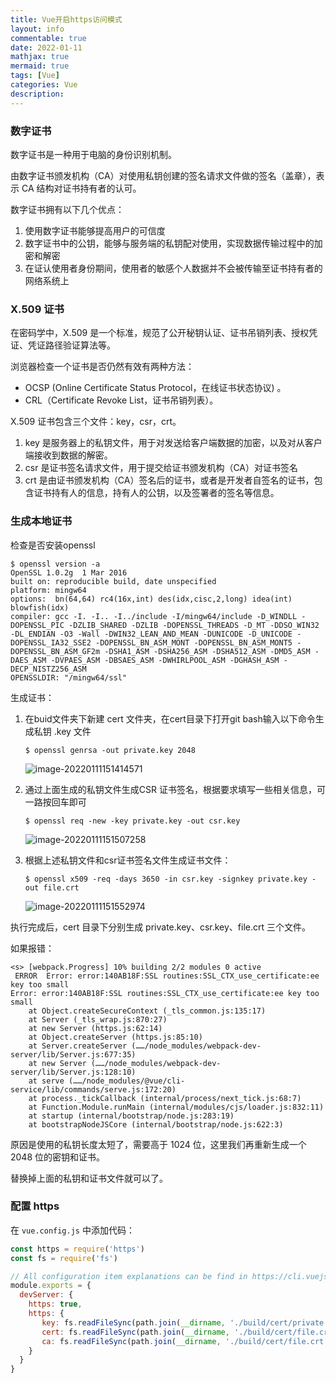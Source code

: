 ```yaml
---
title: Vue开启https访问模式
layout: info
commentable: true
date: 2022-01-11
mathjax: true
mermaid: true
tags: [Vue]
categories: Vue
description: 
---
```


### 数字证书

数字证书是一种用于电脑的身份识别机制。

由数字证书颁发机构（CA）对使用私钥创建的签名请求文件做的签名（盖章），表示 CA 结构对证书持有者的认可。

数字证书拥有以下几个优点：

1. 使用数字证书能够提高用户的可信度
2. 数字证书中的公钥，能够与服务端的私钥配对使用，实现数据传输过程中的加密和解密
3. 在证认使用者身份期间，使用者的敏感个人数据并不会被传输至证书持有者的网络系统上

<!--more-->

### X.509 证书

在密码学中，X.509 是一个标准，规范了公开秘钥认证、证书吊销列表、授权凭证、凭证路径验证算法等。

浏览器检查一个证书是否仍然有效有两种方法： 

- OCSP (Online Certificate Status Protocol，在线证书状态协议) 。
- CRL（Certificate Revoke List，证书吊销列表）。

X.509 证书包含三个文件：key，csr，crt。

1. key 是服务器上的私钥文件，用于对发送给客户端数据的加密，以及对从客户端接收到数据的解密。
2. csr 是证书签名请求文件，用于提交给证书颁发机构（CA）对证书签名
3. crt 是由证书颁发机构（CA）签名后的证书，或者是开发者自签名的证书，包含证书持有人的信息，持有人的公钥，以及签署者的签名等信息。

### 生成本地证书

检查是否安装openssl

```
$ openssl version -a
OpenSSL 1.0.2g  1 Mar 2016
built on: reproducible build, date unspecified
platform: mingw64
options:  bn(64,64) rc4(16x,int) des(idx,cisc,2,long) idea(int) blowfish(idx)
compiler: gcc -I. -I.. -I../include -I/mingw64/include -D_WINDLL -DOPENSSL_PIC -DZLIB_SHARED -DZLIB -DOPENSSL_THREADS -D_MT -DDSO_WIN32 -DL_ENDIAN -O3 -Wall -DWIN32_LEAN_AND_MEAN -DUNICODE -D_UNICODE -DOPENSSL_IA32_SSE2 -DOPENSSL_BN_ASM_MONT -DOPENSSL_BN_ASM_MONT5 -DOPENSSL_BN_ASM_GF2m -DSHA1_ASM -DSHA256_ASM -DSHA512_ASM -DMD5_ASM -DAES_ASM -DVPAES_ASM -DBSAES_ASM -DWHIRLPOOL_ASM -DGHASH_ASM -DECP_NISTZ256_ASM
OPENSSLDIR: "/mingw64/ssl"
```

生成证书：

1. 在buid文件夹下新建 cert 文件夹，在cert目录下打开git bash输入以下命令生成私钥 .key 文件

   ```
   $ openssl genrsa -out private.key 2048
   ```

   ![image-20220111151414571](/images/2022/01/image-20220111151414571.png)

2. 通过上面生成的私钥文件生成CSR 证书签名，根据要求填写一些相关信息，可一路按回车即可

   ```
   $ openssl req -new -key private.key -out csr.key
   ```

   ![image-20220111151507258](/images/2022/01/image-20220111151507258.png)

3. 根据上述私钥文件和csr证书签名文件生成证书文件：

   ```
   $ openssl x509 -req -days 3650 -in csr.key -signkey private.key -out file.crt
   ```

   ![image-20220111151552974](/images/2022/01/image-20220111151552974.png)

执行完成后，cert 目录下分别生成 private.key、csr.key、file.crt 三个文件。

如果报错：

```
<s> [webpack.Progress] 10% building 2/2 modules 0 active
 ERROR  Error: error:140AB18F:SSL routines:SSL_CTX_use_certificate:ee key too small
Error: error:140AB18F:SSL routines:SSL_CTX_use_certificate:ee key too small
    at Object.createSecureContext (_tls_common.js:135:17)
    at Server (_tls_wrap.js:870:27)
    at new Server (https.js:62:14)
    at Object.createServer (https.js:85:10)
    at Server.createServer (……/node_modules/webpack-dev-server/lib/Server.js:677:35)
    at new Server (……/node_modules/webpack-dev-server/lib/Server.js:128:10)
    at serve (……/node_modules/@vue/cli-service/lib/commands/serve.js:172:20)
    at process._tickCallback (internal/process/next_tick.js:68:7)
    at Function.Module.runMain (internal/modules/cjs/loader.js:832:11)
    at startup (internal/bootstrap/node.js:283:19)
    at bootstrapNodeJSCore (internal/bootstrap/node.js:622:3)

```

原因是使用的私钥长度太短了，需要高于 1024 位，这里我们再重新生成一个 2048 位的密钥和证书。

替换掉上面的私钥和证书文件就可以了。

### 配置 https

在 `vue.config.js` 中添加代码：

```js
const https = require('https')
const fs = require('fs')

// All configuration item explanations can be find in https://cli.vuejs.org/config/
module.exports = {
  devServer: {
    https: true,
    https: {
       key: fs.readFileSync(path.join(__dirname, './build/cert/private.key')),
       cert: fs.readFileSync(path.join(__dirname, './build/cert/file.crt')),
       ca: fs.readFileSync(path.join(__dirname, './build/cert/file.crt'))
    }
  }
}
```

